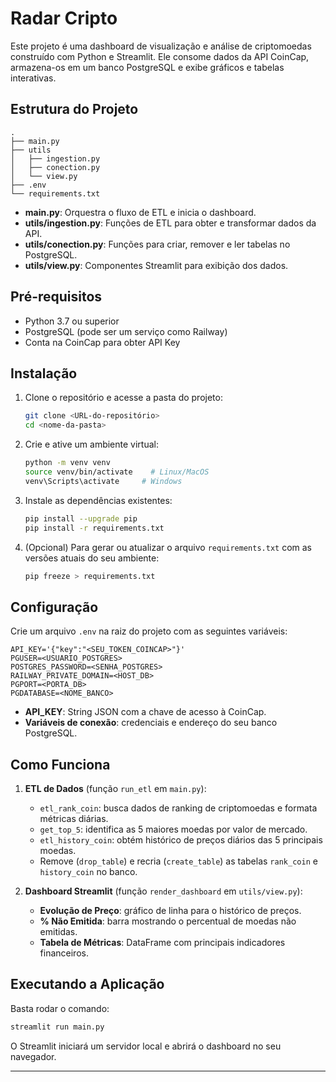 # Radar Cripto

Este projeto é uma dashboard de visualização e análise de criptomoedas construído com Python e Streamlit. Ele consome dados da API CoinCap, armazena-os em um banco PostgreSQL e exibe gráficos e tabelas interativas.

## Estrutura do Projeto

```
.
├── main.py
├── utils
│   ├── ingestion.py
│   ├── conection.py
│   └── view.py
├── .env
└── requirements.txt
```

- **main.py**: Orquestra o fluxo de ETL e inicia o dashboard.
- **utils/ingestion.py**: Funções de ETL para obter e transformar dados da API.
- **utils/conection.py**: Funções para criar, remover e ler tabelas no PostgreSQL.
- **utils/view.py**: Componentes Streamlit para exibição dos dados.

## Pré-requisitos

- Python 3.7 ou superior
- PostgreSQL (pode ser um serviço como Railway)
- Conta na CoinCap para obter API Key

## Instalação

1. Clone o repositório e acesse a pasta do projeto:
   ```bash
   git clone <URL-do-repositório>
   cd <nome-da-pasta>
   ```

2. Crie e ative um ambiente virtual:
   ```bash
   python -m venv venv
   source venv/bin/activate    # Linux/MacOS
   venv\Scripts\activate     # Windows
   ```

3. Instale as dependências existentes:
   ```bash
   pip install --upgrade pip
   pip install -r requirements.txt
   ```

4. (Opcional) Para gerar ou atualizar o arquivo `requirements.txt` com as versões atuais do seu ambiente:
   ```bash
   pip freeze > requirements.txt
   ```

## Configuração

Crie um arquivo `.env` na raiz do projeto com as seguintes variáveis:

```env
API_KEY='{"key":"<SEU_TOKEN_COINCAP>"}'
PGUSER=<USUARIO_POSTGRES>
POSTGRES_PASSWORD=<SENHA_POSTGRES>
RAILWAY_PRIVATE_DOMAIN=<HOST_DB>
PGPORT=<PORTA_DB>
PGDATABASE=<NOME_BANCO>
```

- **API_KEY**: String JSON com a chave de acesso à CoinCap.
- **Variáveis de conexão**: credenciais e endereço do seu banco PostgreSQL.

## Como Funciona

1. **ETL de Dados** (função `run_etl` em `main.py`):
   - `etl_rank_coin`: busca dados de ranking de criptomoedas e formata métricas diárias.
   - `get_top_5`: identifica as 5 maiores moedas por valor de mercado.
   - `etl_history_coin`: obtém histórico de preços diários das 5 principais moedas.
   - Remove (`drop_table`) e recria (`create_table`) as tabelas `rank_coin` e `history_coin` no banco.

2. **Dashboard Streamlit** (função `render_dashboard` em `utils/view.py`):
   - **Evolução de Preço**: gráfico de linha para o histórico de preços.
   - **% Não Emitida**: barra mostrando o percentual de moedas não emitidas.
   - **Tabela de Métricas**: DataFrame com principais indicadores financeiros.

## Executando a Aplicação

Basta rodar o comando:

```bash
streamlit run main.py
```

O Streamlit iniciará um servidor local e abrirá o dashboard no seu navegador.

---
